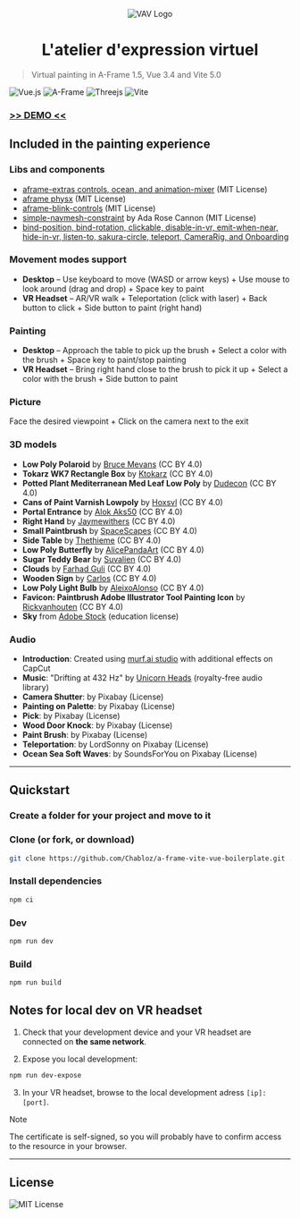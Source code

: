 <p align="center">
    <img src="./logo.svg" alt="VAV Logo" align="center"/>
</p>
<h1 align="center">L'atelier d'expression virtuel</h1>

> Virtual painting in A-Frame 1.5, Vue 3.4 and Vite 5.0

![Vue.js](https://img.shields.io/badge/vuejs-%2335495e.svg?style=for-the-badge&logo=vuedotjs&logoColor=%234FC08D)
![A-Frame](https://img.shields.io/badge/A%E2%80%93Frame-1.5-brightgreen?style=for-the-badge&labelColor=%23ef2d5e&color=%23ef2d5e)
![Threejs](https://img.shields.io/badge/threejs-black?style=for-the-badge&logo=three.js&logoColor=white)
![Vite](https://img.shields.io/badge/vite-%23646CFF.svg?style=for-the-badge&logo=vite&logoColor=white)

### [>> DEMO <<](https://vr49.onivers.com/tara/)

## Included in the painting experience

### Libs and components

- [aframe-extras controls, ocean, and animation-mixer](https://github.com/c-frame/aframe-extras) (MIT License)
- [aframe physx](https://github.com/c-frame/physx) (MIT License)
- [aframe-blink-controls](https://github.com/jure/aframe-blink-controls) (MIT License)
- [simple-navmesh-constraint](https://github.com/AdaRoseCannon/aframe-xr-boilerplate) by Ada Rose Cannon (MIT License)
- [bind-position, bind-rotation, clickable, disable-in-vr, emit-when-near, hide-in-vr, listen-to, sakura-circle, teleport, CameraRig, and Onboarding](https://github.com/Chabloz/a-frame-vite-vue-boilerplate/tree/main)


### Movement modes support

- **Desktop** – Use keyboard to move (WASD or arrow keys) + Use mouse to look around (drag and drop) + Space key to paint
- **VR Headset** – AR/VR walk + Teleportation (click with laser) + Back button to click + Side button to paint (right hand)

### Painting

- **Desktop** – Approach the table to pick up the brush + Select a color with the brush + Space key to paint/stop painting
- **VR Headset** – Bring right hand close to the brush to pick it up + Select a color with the brush + Side button to paint

### Picture

Face the desired viewpoint + Click on the camera next to the exit


### 3D models

- **Low Poly Polaroid** by [Bruce Mevans](https://sketchfab.com/brucemevans) (CC BY 4.0)
- **Tokarz WK7 Rectangle Box** by [Ktokarz](https://sketchfab.com/ktokarz) (CC BY 4.0)
- **Potted Plant Mediterranean Med Leaf Low Poly** by [Dudecon](https://sketchfab.com/dudecon) (CC BY 4.0)
- **Cans of Paint Varnish Lowpoly** by [Hoxsvl](https://sketchfab.com/hoxsvl) (CC BY 4.0)
- **Portal Entrance** by [Alok Aks50](https://sketchfab.com/alok.aks50) (CC BY 4.0)
- **Right Hand** by [Jaymewithers](https://sketchfab.com/jaymewithers) (CC BY 4.0)
- **Small Paintbrush** by [SpaceScapes](https://sketchfab.com/metalman9944) (CC BY 4.0)
- **Side Table** by [Thethieme](https://sketchfab.com/thethieme) (CC BY 4.0)
- **Low Poly Butterfly** by [AlicePandaArt](https://sketchfab.com/AlicePandaArt) (CC BY 4.0)
- **Sugar Teddy Bear** by [Suvalien](https://sketchfab.com/Suvalien) (CC BY 4.0)
- **Clouds** by [Farhad Guli](https://sketchfab.com/farhad.Guli) (CC BY 4.0)
- **Wooden Sign** by [Carlos](https://skfb.ly/6Vzo6) (CC BY 4.0)
- **Low Poly Light Bulb** by [AleixoAlonso](https://skfb.ly/6VnSG) (CC BY 4.0)
- **Favicon: Paintbrush Adobe Illustrator Tool Painting Icon** by [Rickvanhouten](https://www.iconfinder.com/rickvanhouten) (CC BY 4.0)
- **Sky** from [Adobe Stock](https://stock.adobe.com/fr/Library/urn:aaid:sc:EU:13c5f03d-dc2f-45dc-8770-cd14fd2d6933?asset_id=286726140) (education license)

### Audio

- **Introduction**: Created using [murf.ai studio](https://murf.ai/studio) with additional effects on CapCut
- **Music**: "Drifting at 432 Hz" by [Unicorn Heads](https://www.youtube.com/channel/UCbdU8d-QYGeEseYLlrSy8KQ) (royalty-free audio library)
- **Camera Shutter**: by Pixabay (License)
- **Painting on Palette**: by Pixabay (License)
- **Pick**: by Pixabay (License)
- **Wood Door Knock**: by Pixabay (License)
- **Paint Brush**: by Pixabay (License)
- **Teleportation**: by LordSonny on Pixabay (License)
- **Ocean Sea Soft Waves**: by SoundsForYou on Pixabay (License)
---

## Quickstart

### Create a folder for your project and move to it

### Clone (or fork, or download)

```sh
git clone https://github.com/Chabloz/a-frame-vite-vue-boilerplate.git .
```

### Install dependencies

```sh
npm ci
```

### Dev

```sh
npm run dev
```

### Build

```sh
npm run build
```

## Notes for local dev on VR headset

1. Check that your development device and your VR headset are connected on **the same network**.

2. Expose you local development:

```sh
npm run dev-expose
```

3. In your VR headset, browse to the local development adress `[ip]:[port]`.

> [!NOTE]  
> The certificate is self-signed, so you will probably have to confirm access to the resource in your browser.

---

## License

![MIT License](https://img.shields.io/badge/License-MIT-brightgreen?style=for-the-badge&color=%23262626)
